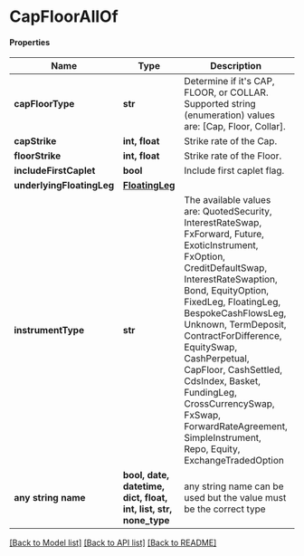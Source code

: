# CapFloorAllOf

#### Properties
Name | Type | Description | Notes
------------ | ------------- | ------------- | -------------
**capFloorType** | **str** | Determine if it&#x27;s CAP, FLOOR, or COLLAR.  Supported string (enumeration) values are: [Cap, Floor, Collar]. | 
**capStrike** | **int, float** | Strike rate of the Cap. | 
**floorStrike** | **int, float** | Strike rate of the Floor. | 
**includeFirstCaplet** | **bool** | Include first caplet flag. | 
**underlyingFloatingLeg** | [**FloatingLeg**](FloatingLeg.md) |  | 
**instrumentType** | **str** | The available values are: QuotedSecurity, InterestRateSwap, FxForward, Future, ExoticInstrument, FxOption, CreditDefaultSwap, InterestRateSwaption, Bond, EquityOption, FixedLeg, FloatingLeg, BespokeCashFlowsLeg, Unknown, TermDeposit, ContractForDifference, EquitySwap, CashPerpetual, CapFloor, CashSettled, CdsIndex, Basket, FundingLeg, CrossCurrencySwap, FxSwap, ForwardRateAgreement, SimpleInstrument, Repo, Equity, ExchangeTradedOption | 
**any string name** | **bool, date, datetime, dict, float, int, list, str, none_type** | any string name can be used but the value must be the correct type | [optional]

[[Back to Model list]](../README.md#documentation-for-models) [[Back to API list]](../README.md#documentation-for-api-endpoints) [[Back to README]](../README.md)

